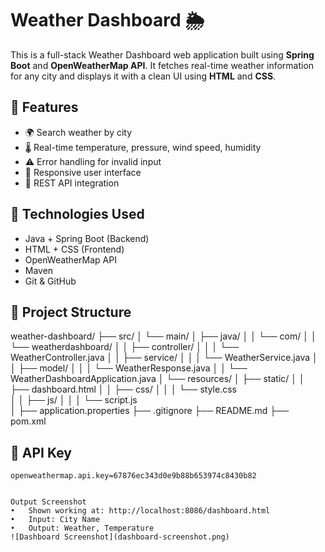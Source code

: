 # Weather Dashboard 🌦️

This is a full-stack Weather Dashboard web application built using **Spring Boot** and **OpenWeatherMap API**. It fetches real-time weather information for any city and displays it with a clean UI using **HTML** and **CSS**.

## 🚀 Features
- 🌍 Search weather by city
- 🌡️ Real-time temperature, pressure, wind speed, humidity
- ⚠️ Error handling for invalid input
- 📱 Responsive user interface
- 🔄 REST API integration

## 🔧 Technologies Used

- Java + Spring Boot (Backend)
- HTML + CSS (Frontend)
- OpenWeatherMap API
- Maven
- Git & GitHub

## 📁 Project Structure
weather-dashboard/
├── src/
│   └── main/
│       ├── java/
│       │   └── com/
│       │       └── weatherdashboard/
│       │           ├── controller/
│       │           │   └── WeatherController.java
│       │           ├── service/
│       │           │   └── WeatherService.java
│       │           ├── model/
│       │           │   └── WeatherResponse.java
│       │           └── WeatherDashboardApplication.java
│       └── resources/
│           ├── static/
│           │   ├── dashboard.html
│           │   ├── css/
│           │   │   └── style.css         
│           │   ├── js/
│           │   │   └── script.js         
│           ├── application.properties
├── .gitignore
├── README.md
├── pom.xml


## 🔑 API Key
```properties
openweathermap.api.key=67876ec343d0e9b88b653974c8430b82


Output Screenshot
•	Shown working at: http://localhost:8086/dashboard.html
•	Input: City Name
•	Output: Weather, Temperature
![Dashboard Screenshot](dashboard-screenshot.png)






